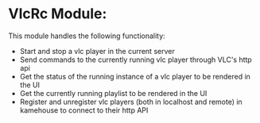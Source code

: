 # VlcRc Module:

This module handles the following functionality:

* Start and stop a vlc player in the current server
* Send commands to the currently running vlc player through VLC's http api
* Get the status of the running instance of a vlc player to be rendered in the UI
* Get the currently running playlist to be rendered in the UI
* Register and unregister vlc players (both in localhost and remote) in kamehouse to connect to
 their http API
